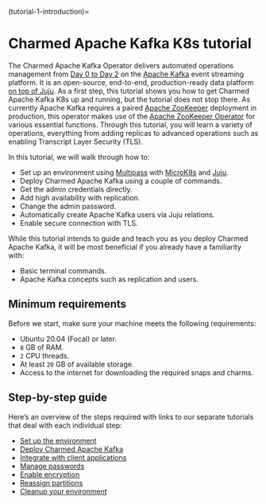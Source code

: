 (tutorial-1-introduction)=
# Charmed Apache Kafka K8s tutorial

The Charmed Apache Kafka Operator delivers automated operations management from [Day 0 to Day 2](https://codilime.com/blog/day-0-day-1-day-2-the-software-lifecycle-in-the-cloud-age/) on the [Apache Kafka](https://kafka.apache.org/) event streaming platform. 
It is an open-source, end-to-end, production-ready data platform [on top of Juju](https://juju.is/). As a first step, this tutorial shows you how to get Charmed Apache Kafka K8s up and running, but the tutorial does not stop there. 
As currently Apache Kafka requires a paired [Apache ZooKeeper](https://zookeeper.apache.org/) deployment in production, this operator makes use of the [Apache ZooKeeper Operator](https://github.com/canonical/zookeeper-operator) for various essential functions.
Through this tutorial, you will learn a variety of operations, everything from adding replicas to advanced operations such as enabling Transcript Layer Security (TLS).

In this tutorial, we will walk through how to:

- Set up an environment using [Multipass](https://multipass.run/) with [MicroK8s](https://microk8s.io/) and [Juju](https://juju.is/).
- Deploy Charmed Apache Kafka using a couple of commands.
- Get the admin credentials directly.
- Add high availability with replication.
- Change the admin password.
- Automatically create Apache Kafka users via Juju relations.
- Enable secure connection with TLS.

While this tutorial intends to guide and teach you as you deploy Charmed Apache Kafka, it will be most beneficial if you already have a familiarity with:

- Basic terminal commands.
- Apache Kafka concepts such as replication and users.

## Minimum requirements

Before we start, make sure your machine meets the following requirements:

- Ubuntu 20.04 (Focal) or later.
- `8` GB of RAM.
- `2` CPU threads.
- At least `20` GB of available storage.
- Access to the internet for downloading the required snaps and charms.

## Step-by-step guide

Here’s an overview of the steps required with links to our separate tutorials that deal with each individual step:

- [Set up the environment](/)
- [Deploy Charmed Apache Kafka](/)
- [Integrate with client applications](/)
- [Manage passwords](/)
- [Enable encryption](/)
- [Reassign partitions](/)
- [Cleanup your environment](/)
